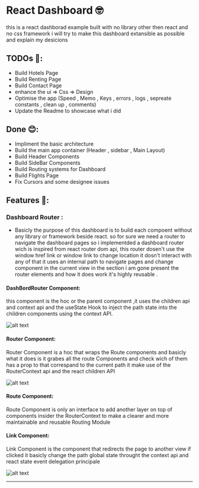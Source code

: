 # React Dashboard 🤓

this is a react dashborad example built with no library other then react and no css framework i will try to make this dashboard extansible as possible and explain my desicions

## TODOs 🤯:

- Build Hotels Page
- Build Renting Page
- Build Contact Page
- enhance the ui => Css => Design
- Optimise the app (Speed , Memo , Keys , errors , logs , sepreate constants , clean up , comments)
- Update the Readme to showcase what i did

## Done 😊:

- Impliment the basic architecture
- Build the main app container (Header , sidebar , Main Layout)
- Build Header Components
- Build SideBar Components
- Build Routing systems for Dashboard
- Build Flights Page
- Fix Cursors and some designee issues

## Features 💊:

### Dashboard Router :

- Basicly the purpose of this dashboard is to build each compoent without any library or framework beside react. so for sure we need a router to navigate the dashboard pages so i implementded a dashboard router wich is inspired from react router dom api, this router dosen't use the window href link or window link to change location it dosn't interact with any of that it uses an internal path to navigate pages and change component in the current view in the section i am gone present the router elements and how it does work it's highly reusable .

#### DashBordRouter Component:

this component is the hoc or the parent component ,it uses the children api and context api and the useState Hook to inject the path state into the children components using the context API.

![alt text](https://i.imgur.com/N8fHE7i.png)

#### Router Component:

Router Component is a hoc that wraps the Route components and basicly what it does is it grabes all the route
Components and check wich of them has a prop to that correspand to the current path it make use of the RouterContext api and the react children API

![alt text](https://i.imgur.com/pumhDj9.png)

#### Route Component:

Route Component is only an interface to add another layer on top of components insider the RouterContext to make a clearer and more maintainable and reusable Routing Module

#### Link Component:

Link Component is the component that redirects the page to another view if clicked it basicly change the path global state throught the context api and react state event delegation principale

![alt text](https://i.imgur.com/Pnd3628.png)

---
